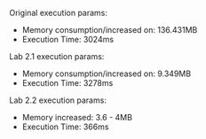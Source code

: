 Original execution params:
 - Memory consumption/increased on: 136.431MB
 - Execution Time: 3024ms

Lab 2.1 execution params:
 - Memory consumption/increased on: 9.349MB
 - Execution Time: 3278ms
 
Lab 2.2 execution params:
 - Memory increased: 3.6 - 4MB
 - Execution Time: 366ms